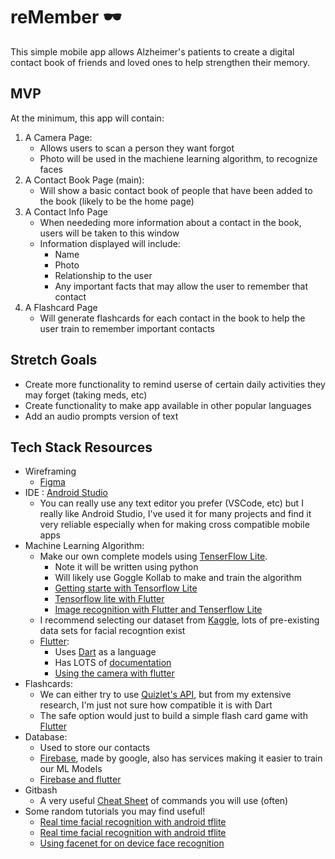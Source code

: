  # reMember 🕶️

This simple mobile app allows Alzheimer's patients to create a digital contact book of friends and loved ones to help strengthen their memory.
## MVP

At the minimum, this app will contain:
1) A Camera Page:
    * Allows users to scan a person they want forgot
    * Photo will be used in the machiene learning algorithm, to recognize faces
2) A Contact Book Page (main):
    * Will show a basic contact book of people that have been added to the book (likely to be the home page)
3) A Contact Info Page
    * When neededing more information about a contact in the book, users will be taken to this window
    * Information displayed will include:
        * Name
        * Photo
        * Relationship to the user
        * Any important facts that may allow the user to remember that contact
4)  A Flashcard Page
    * Will generate flashcards for each contact in the book to help the user train to remember important contacts
## Stretch Goals

- Create more functionality to remind userse of certain daily activities they may forget (taking meds, etc)
- Create functionality to make app available in other popular languages
- Add an audio prompts version of text
## Tech Stack Resources
 * Wireframing
    - [Figma](https://www.figma.com/)
 * IDE : [Android Studio](https://developer.android.com/studio)
    - You can really use any text editor you prefer (VSCode, etc) but I really like Android Studio, I've used it for many projects and find it very reliable especially when for making cross compatible mobile apps    
* Machine Learning Algorithm:
  * Make our own complete models using [TenserFlow Lite](https://www.tensorflow.org/lite). 
    * Note it will be written using python
    * Will likely use Goggle Kollab to make and train the algorithm
    * [Getting starte with Tensorflow Lite](https://www.tensorflow.org/lite/guide/get_started)
    * [Tensorflow lite with Flutter](https://medium.com/flutterdevs/implementing-tensorflow-lite-in-flutter-c21738e9d35c) 
    * [Image recognition with Flutter and Tenserflow Lite](https://www.google.com/url?sa=t&rct=j&q=&esrc=s&source=web&cd=&cad=rja&uact=8&ved=2ahUKEwjjpcjcpdvuAhWRAZ0JHTETAm4QFjAEegQIBRAC&url=https%3A%2F%2Fheartbeat.fritz.ai%2Fbuilding-a-cross-platform-image-classifier-with-flutter-and-tensorflow-lite-c7789af9b33a&usg=AOvVaw0rYWR_gbhCyWdS45mfuTxN)
  * I recommend selecting our dataset from [Kaggle](https://www.kaggle.com/_), lots of pre-existing data sets for facial recogntion exist
  * [Flutter](https://flutter.dev/docs):
     * Uses [Dart](https://dart.dev/) as a language
     * Has LOTS of [documentation](https://flutter.dev/docs)
     * [Using the camera with flutter](https://www.raywenderlich.com/4333657-using-the-camera-on-flutter)
* Flashcards:
    * We can either try to use [Quizlet's API](https://www.programmableweb.com/api/quizlet-flashcards), but from my extensive research, I'm just not sure how compatible it is with Dart
    * The safe option would just to build a simple flash card game with [Flutter](https://junjizhi.medium.com/build-a-flashcard-app-with-flutter-d2e71f47fd4e)
* Database:
  * Used to store our contacts
  * [Firebase](https://firebase.google.com/), made by google, also has services making it easier to train our ML Models
  * [Firebase and flutter](https://www.youtube.com/watch?v=sfA3NWDBPZ4&list=PL4cUxeGkcC9j--TKIdkb3ISfRbJeJYQwC)
* Gitbash
  * A very useful [Cheat Sheet](https://education.github.com/git-cheat-sheet-education.pdf) of commands you will use (often)
* Some random tutorials you may find useful!
  * [Real time facial recognition with android tflite](https://medium.com/@estebanuri/real-time-face-recognition-with-android-tensorflow-lite-14e9c6cc53a5)
  * [Real time facial recognition with android tflite](https://medium.com/@saidakbarp/real-time-face-recognition-tflite-3fb818ac039a)
  * [Using facenet for on device face recognition](https://towardsdatascience.com/using-facenet-for-on-device-face-recognition-with-android-f84e36e19761)






